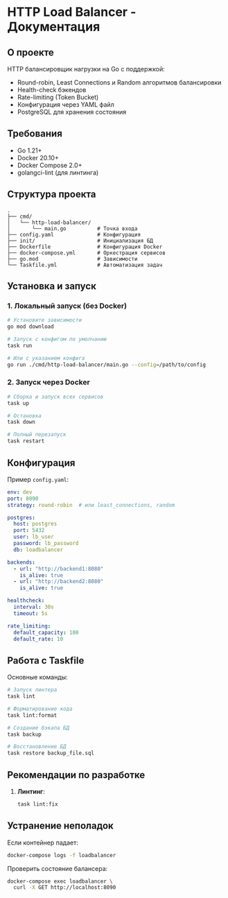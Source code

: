 # HTTP Load Balancer - Документация

## О проекте

HTTP балансировщик нагрузки на Go с поддержкой:
- Round-robin, Least Connections и Random алгоритмов балансировки
- Health-check бэкендов
- Rate-limiting (Token Bucket)
- Конфигурация через YAML файл
- PostgreSQL для хранения состояния

## Требования

- Go 1.21+
- Docker 20.10+
- Docker Compose 2.0+
- golangci-lint (для линтинга)

## Структура проекта

```
.
├── cmd/
│   └── http-load-balancer/
│       └── main.go          # Точка входа
├── config.yaml              # Конфигурация
├── init/                    # Инициализация БД
├── Dockerfile               # Конфигурация Docker
├── docker-compose.yml       # Оркестрация сервисов
├── go.mod                   # Зависимости
└── Taskfile.yml             # Автоматизация задач
```

## Установка и запуск

### 1. Локальный запуск (без Docker)

```bash
# Установите зависимости
go mod download

# Запуск с конфигом по умолчанию
task run

# Или с указанием конфига
go run ./cmd/http-load-balancer/main.go --config=/path/to/config
```

### 2. Запуск через Docker

```bash
# Сборка и запуск всех сервисов
task up

# Остановка
task down

# Полный перезапуск
task restart
```

## Конфигурация

Пример `config.yaml`:

```yaml
env: dev
port: 8090
strategy: round-robin  # или least_connections, random

postgres:
  host: postgres
  port: 5432
  user: lb_user
  password: lb_password
  db: loadbalancer

backends:
  - url: "http://backend1:8080"
    is_alive: true
  - url: "http://backend2:8080"
    is_alive: true

healthcheck:
  interval: 30s
  timeout: 5s

rate_limiting:
  default_capacity: 100
  default_rate: 10
```

## Работа с Taskfile

Основные команды:

```bash
# Запуск линтера
task lint

# Форматирование кода
task lint:format

# Создание бэкапа БД
task backup

# Восстановление БД
task restore backup_file.sql
```

## Рекомендации по разработке

1. **Линтинг**:
   ```bash
   task lint:fix
   ```

## Устранение неполадок

Если контейнер падает:
```bash
docker-compose logs -f loadbalancer
```

Проверить состояние балансера:
```bash
docker-compose exec loadbalancer \
  curl -X GET http://localhost:8090
```